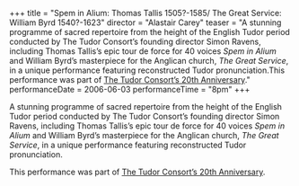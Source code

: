 +++
title = "Spem in Alium: Thomas Tallis 1505?-1585/ The Great Service: William Byrd 1540?-1623"
director = "Alastair Carey"
teaser = "A stunning programme of sacred repertoire from the height of the English Tudor period conducted by The Tudor Consort’s founding director Simon Ravens, including Thomas Tallis’s epic tour de force for 40 voices *Spem in Alium* and William Byrd’s masterpiece for the Anglican church, *The Great Service*, in a unique performance featuring reconstructed Tudor pronunciation.This performance was part of <u>The Tudor Consort&rsquo;s 20th Anniversary</u>."
performanceDate = 2006-06-03
performanceTime = "8pm"
+++

A stunning programme of sacred repertoire from the height of the English Tudor period conducted by The Tudor Consort’s founding director Simon Ravens, including Thomas Tallis’s epic tour de force for 40 voices *Spem in Alium* and William Byrd’s masterpiece for the Anglican church, *The Great Service*, in a unique performance featuring reconstructed Tudor pronunciation.


This performance was part of <u>The Tudor Consort&rsquo;s 20th Anniversary</u>.

